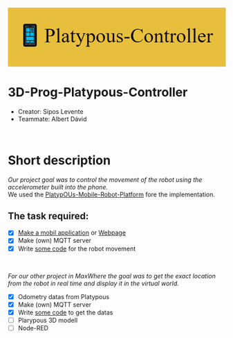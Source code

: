 <p align="center">
  <img
    src="/images/Platypous-Controller.jpg"
    alt="drawing"
  />
</p>

# 3D-Prog-Platypous-Controller
- Creator: Sipos Levente
- Teammate: Albert Dávid

<br />

# Short description
*Our project goal was to control the movement of the robot using the accelerometer built into the phone.*
<br /> We used the [PlatypOUs-Mobile-Robot-Platform](https://github.com/ABC-iRobotics/PlatypOUs-Mobile-Robot-Platform) fore the implementation.
<br />

## The task required:

- [x] [Make a mobil application](https://github.com/SiposLevente/3D-Prog-Platypous-Controller/tree/main/android_app) or [Webpage](https://github.com/SiposLevente/3D-Prog-Platypous-Controller/tree/main/webpage)
- [x] Make (own) MQTT server
- [x] Write [some code](https://github.com/SiposLevente/3D-Prog-Platypous-Controller/tree/main/ros) for the robot movement

<br />

*For our other project in MaxWhere the goal was to get the exact location from the robot in real time and display it in the virtual world.*
- [x]  Odometry datas from Platypous
- [X]  Make (own) MQTT server
- [x] Write [some code](https://github.com/SiposLevente/3D-Prog-Platypous-Controller/tree/main/ros) to get the datas
- [ ]  Plarypous 3D modell
- [ ]  Node-RED
